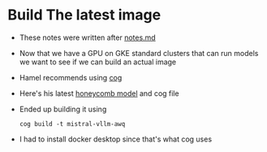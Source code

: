 # Build The latest image

* These notes were written after [notes.md](notes.md)
* Now that we have a GPU on GKE standard clusters that can run models
  we want to see if we can build an actual image


* Hamel recommends using [cog](https://github.com/replicate/cog)

* Here's his latest [honeycomb model](https://github.com/hamelsmu/replicate-examples/blob/79ec0e71b120dc1bcf6c3c7b26f9331e9e734f2a/mistral-vllm-awq/cog.yaml#L7) and cog file

* Ended up building it using

  ```
  cog build -t mistral-vllm-awq
  ```

* I had to install docker desktop since that's what cog uses 